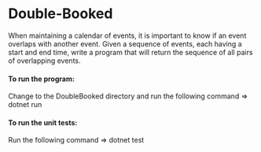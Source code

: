 # Double-Booked

When maintaining a calendar of events, it is important to know if an event overlaps with another event.
Given a sequence of events, each having a start and end time, write a program that will return the sequence of all pairs of overlapping events.

#### To run the program:

Change to the DoubleBooked directory and run the following command => dotnet run

#### To run the unit tests:

Run the following command => dotnet test
